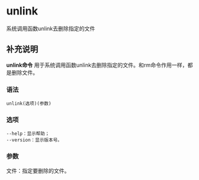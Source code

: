 unlink
===

系统调用函数unlink去删除指定的文件

## 补充说明

**unlink命令** 用于系统调用函数unlink去删除指定的文件。和rm命令作用一样，都是删除文件。

### 语法

```shell
unlink(选项)(参数)
```

### 选项

```shell
--help：显示帮助；
--version：显示版本号。
```

### 参数

文件：指定要删除的文件。


<!-- Linux命令行搜索引擎：https://jaywcjlove.github.io/linux-command/ -->